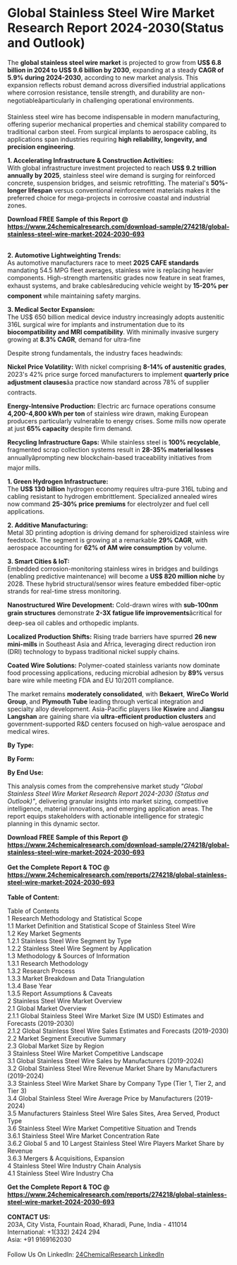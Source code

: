 <h1>Global Stainless Steel Wire Market Research Report 2024-2030(Status and Outlook)</h1><p>The <strong>global stainless steel wire market</strong> is projected to grow from <strong>US$ 6.8 billion in 2024 to US$ 9.6 billion by 2030</strong>, expanding at a steady <strong>CAGR of 5.9% during 2024-2030</strong>, according to new market analysis. This expansion reflects robust demand across diversified industrial applications where corrosion resistance, tensile strength, and durability are non-negotiableâparticularly in challenging operational environments.</p><p>Stainless steel wire has become indispensable in modern manufacturing, offering superior mechanical properties and chemical stability compared to traditional carbon steel. From surgical implants to aerospace cabling, its applications span industries requiring <strong>high reliability, longevity, and precision engineering</strong>.</p><p><strong>1. Accelerating Infrastructure &amp; Construction Activities:</strong><br>
With global infrastructure investment projected to reach <strong>US$ 9.2 trillion annually by 2025</strong>, stainless steel wire demand is surging for reinforced concrete, suspension bridges, and seismic retrofitting. The material's <strong>50%-longer lifespan</strong> versus conventional reinforcement materials makes it the preferred choice for mega-projects in corrosive coastal and industrial zones.</p><div><b>Download FREE Sample of this Report @ 
            <a href="https://www.24chemicalresearch.com/download-sample/274218/global-stainless-steel-wire-market-2024-2030-693">
            https://www.24chemicalresearch.com/download-sample/274218/global-stainless-steel-wire-market-2024-2030-693</a></b></div><br><p><strong>2. Automotive Lightweighting Trends:</strong><br>
As automotive manufacturers race to meet <strong>2025 CAFE standards</strong> mandating 54.5 MPG fleet averages, stainless wire is replacing heavier components. High-strength martensitic grades now feature in seat frames, exhaust systems, and brake cablesâreducing vehicle weight by <strong>15-20% per component</strong> while maintaining safety margins.</p><p><strong>3. Medical Sector Expansion:</strong><br>
The US$ 650 billion medical device industry increasingly adopts austenitic 316L surgical wire for implants and instrumentation due to its <strong>biocompatibility and MRI compatibility</strong>. With minimally invasive surgery growing at <strong>8.3% CAGR</strong>, demand for ultra-fine 

</p><p>Despite strong fundamentals, the industry faces headwinds:</p><p><strong>Nickel Price Volatility:</strong> With nickel comprising <strong>8-14% of austenitic grades</strong>, 2023's 42% price surge forced manufacturers to implement <strong>quarterly price adjustment clauses</strong>âa practice now standard across 78% of supplier contracts.</p><p><strong>Energy-Intensive Production:</strong> Electric arc furnace operations consume <strong>4,200-4,800 kWh per ton</strong> of stainless wire drawn, making European producers particularly vulnerable to energy crises. Some mills now operate at just <strong>65% capacity</strong> despite firm demand.</p><p><strong>Recycling Infrastructure Gaps:</strong> While stainless steel is <strong>100% recyclable</strong>, fragmented scrap collection systems result in <strong>28-35% material losses</strong> annuallyâprompting new blockchain-based traceability initiatives from major mills.</p><p><strong>1. Green Hydrogen Infrastructure:</strong><br>
The <strong>US$ 130 billion</strong> hydrogen economy requires ultra-pure 316L tubing and cabling resistant to hydrogen embrittlement. Specialized annealed wires now command <strong>25-30% price premiums</strong> for electrolyzer and fuel cell applications.</p><p><strong>2. Additive Manufacturing:</strong><br>
Metal 3D printing adoption is driving demand for spheroidized stainless wire feedstock. The segment is growing at a remarkable <strong>29% CAGR</strong>, with aerospace accounting for <strong>62% of AM wire consumption</strong> by volume.</p><p><strong>3. Smart Cities &amp; IoT:</strong><br>
Embedded corrosion-monitoring stainless wires in bridges and buildings (enabling predictive maintenance) will become a <strong>US$ 820 million niche</strong> by 2028. These hybrid structural/sensor wires feature embedded fiber-optic strands for real-time stress monitoring.</p><p><strong>Nanostructured Wire Development:</strong> Cold-drawn wires with <strong>sub-100nm grain structures</strong> demonstrate <strong>2-3X fatigue life improvements</strong>âcritical for deep-sea oil cables and orthopedic implants.</p><p><strong>Localized Production Shifts:</strong> Rising trade barriers have spurred <strong>26 new mini-mills</strong> in Southeast Asia and Africa, leveraging direct reduction iron (DRI) technology to bypass traditional nickel supply chains.</p><p><strong>Coated Wire Solutions:</strong> Polymer-coated stainless variants now dominate food processing applications, reducing microbial adhesion by <strong>89%</strong> versus bare wire while meeting FDA and EU 10/2011 compliance.</p><p>The market remains <strong>moderately consolidated</strong>, with <strong>Bekaert</strong>, <strong>WireCo World Group</strong>, and <strong>Plymouth Tube</strong> leading through vertical integration and specialty alloy development. Asia-Pacific players like <strong>Kiswire</strong> and <strong>Jiangsu Langshan</strong> are gaining share via <strong>ultra-efficient production clusters</strong> and government-supported R&amp;D centers focused on high-value aerospace and medical wires.</p><p><strong>By Type:</strong></p><p><strong>By Form:</strong></p><p><strong>By End Use:</strong></p><p>This analysis comes from the comprehensive market study <em>"Global Stainless Steel Wire Market Research Report 2024-2030 (Status and Outlook)"</em>, delivering granular insights into market sizing, competitive intelligence, material innovations, and emerging application areas. The report equips stakeholders with actionable intelligence for strategic planning in this dynamic sector.</p><div><b>Download FREE Sample of this Report @ 
            <a href="https://www.24chemicalresearch.com/download-sample/274218/global-stainless-steel-wire-market-2024-2030-693">
            https://www.24chemicalresearch.com/download-sample/274218/global-stainless-steel-wire-market-2024-2030-693</a></b></div><br><div><b>Get the Complete Report & TOC @ 
            <a href="https://www.24chemicalresearch.com/reports/274218/global-stainless-steel-wire-market-2024-2030-693">
            https://www.24chemicalresearch.com/reports/274218/global-stainless-steel-wire-market-2024-2030-693</a></b></div><br>
            <b>Table of Content:</b><p>Table of Contents<br />
1 Research Methodology and Statistical Scope<br />
1.1 Market Definition and Statistical Scope of Stainless Steel Wire<br />
1.2 Key Market Segments<br />
1.2.1 Stainless Steel Wire Segment by Type<br />
1.2.2 Stainless Steel Wire Segment by Application<br />
1.3 Methodology & Sources of Information<br />
1.3.1 Research Methodology<br />
1.3.2 Research Process<br />
1.3.3 Market Breakdown and Data Triangulation<br />
1.3.4 Base Year<br />
1.3.5 Report Assumptions & Caveats<br />
2 Stainless Steel Wire Market Overview<br />
2.1 Global Market Overview<br />
2.1.1 Global Stainless Steel Wire Market Size (M USD) Estimates and Forecasts (2019-2030)<br />
2.1.2 Global Stainless Steel Wire Sales Estimates and Forecasts (2019-2030)<br />
2.2 Market Segment Executive Summary<br />
2.3 Global Market Size by Region<br />
3 Stainless Steel Wire Market Competitive Landscape<br />
3.1 Global Stainless Steel Wire Sales by Manufacturers (2019-2024)<br />
3.2 Global Stainless Steel Wire Revenue Market Share by Manufacturers (2019-2024)<br />
3.3 Stainless Steel Wire Market Share by Company Type (Tier 1, Tier 2, and Tier 3)<br />
3.4 Global Stainless Steel Wire Average Price by Manufacturers (2019-2024)<br />
3.5 Manufacturers Stainless Steel Wire Sales Sites, Area Served, Product Type<br />
3.6 Stainless Steel Wire Market Competitive Situation and Trends<br />
3.6.1 Stainless Steel Wire Market Concentration Rate<br />
3.6.2 Global 5 and 10 Largest Stainless Steel Wire Players Market Share by Revenue<br />
3.6.3 Mergers & Acquisitions, Expansion<br />
4 Stainless Steel Wire Industry Chain Analysis<br />
4.1 Stainless Steel Wire Industry Cha</p><div><b>Get the Complete Report & TOC @ 
            <a href="https://www.24chemicalresearch.com/reports/274218/global-stainless-steel-wire-market-2024-2030-693">
            https://www.24chemicalresearch.com/reports/274218/global-stainless-steel-wire-market-2024-2030-693</a></b></div><br><b>CONTACT US:</b><br>
            203A, City Vista, Fountain Road, Kharadi, Pune, India - 411014<br>
            International: +1(332) 2424 294<br>
            Asia: +91 9169162030 <br><br>
            Follow Us On LinkedIn: <a href="https://www.linkedin.com/company/24chemicalresearch/">24ChemicalResearch LinkedIn</a>